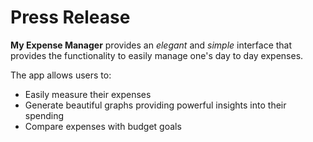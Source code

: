 # Press Release

**My Expense Manager** provides an *elegant* and *simple* interface that provides the functionality to easily manage one's day to day expenses. 

The app allows users to:

- Easily measure their expenses
- Generate beautiful graphs providing powerful insights into their spending 
- Compare expenses with budget goals
